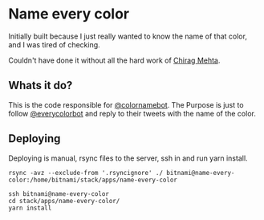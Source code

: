 # Name every color

Initially built because I just really wanted to know the name of that color, and I was tired of checking.

Couldn't have done it without all the hard work of [Chirag Mehta](http://chir.ag/projects/name-that-color).

## Whats it do?

This is the code responsible for [@colornamebot](https://twitter.com/colornamebot). The Purpose is just to follow [@everycolorbot](https://twitter.com/everycolorbot) and reply to their tweets with the name of the color.

## Deploying

Deploying is manual, rsync files to the server, ssh in and run yarn install.

```
rsync -avz --exclude-from '.rsyncignore' ./ bitnami@name-every-color:/home/bitnami/stack/apps/name-every-color

ssh bitnami@name-every-color
cd stack/apps/name-every-color/
yarn install
```
